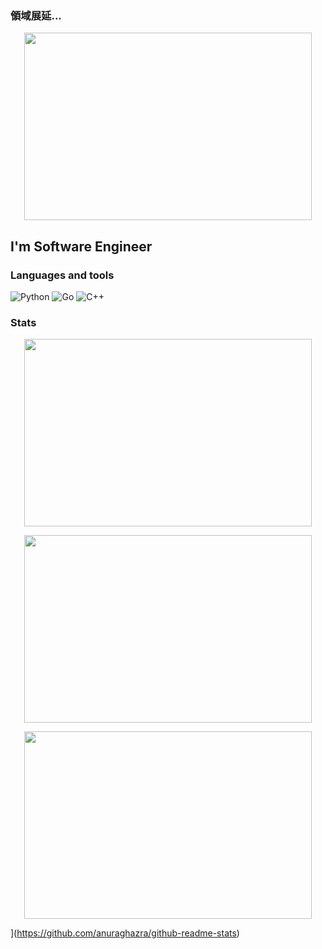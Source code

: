 ### 領域展延...

<p align="center">

  <img width="460" height="300" src="https://github.com/mellgit/mellgit/blob/main/assets/sukuna.gif">

</p>

## I'm Software Engineer

### Languages and tools

![Python](https://img.shields.io/badge/-Python-2D283E?style=for-the-badge&logo=python)
![Go](https://img.shields.io/badge/-Golang-2D283E?style=for-the-badge&logo=go)
![C++](https://img.shields.io/badge/-C++-2D283E?style=for-the-badge&logo=C%2b%2b)

### Stats

<p align="center">

  <img width="460" height="300" src="https://github.r2v.ch/codewars?user=mellgit&theme=gradient_purple_dark_by_level&hide_clan=true&top_languages=true">

</p>

<p align="center">

  <img width="460" height="300" src="https://leetcard.jacoblin.cool/mellgit?animation=true">

</p>

<p align="center">

  <img width="460" height="300" src="https://github-readme-stats.vercel.app/api?username=mellgit&show_icons=true">

</p>

<!-- ![Codewars](https://github.r2v.ch/codewars?user=mellgit&theme=gradient_purple_dark_by_level&hide_clan=true&top_languages=true) -->

<!-- ![leetcode](https://leetcard.jacoblin.cool/mellgit?animation=true) -->

<!-- [![Anurag's GitHub stats](https://github-readme-stats.vercel.app/api?username=mellgit&show_icons=true) -->

](https://github.com/anuraghazra/github-readme-stats)
